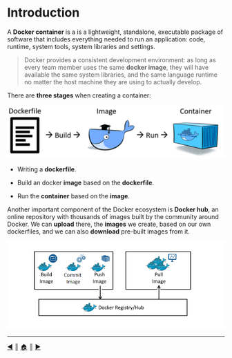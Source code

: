 # Introduction
A **Docker container** is a is a lightweight, standalone, executable package of software that includes everything needed to run an application: code, runtime, system tools, system libraries and settings.

> Docker provides a consistent development environment: as long as every team member uses the same **docker image**, they will have available the same system libraries, and the same language runtime no matter the host machine they are using to actually develop.

There are **three stages** when creating a container:

![bird's eye view](./images/docker.png)

* Writing a **dockerfile**.

* Build an docker **image** based on the **dockerfile**.

* Run the **container** based on the **image**.

Another important component of the Docker ecosystem is **Docker hub**, an online repository with thousands of images built by the community around Docker. We can **upload** there, the **images** we create, based on our own dockerfiles, and we can also **download** pre-built images from it.

![dockerhub](./images/dockerhub.png)

---
[:arrow_backward:][back] ║ [:house:][home] ║ [:arrow_forward:][next]

<!-- navigation -->
[home]: ../README.md
[back]: ../README.md
[next]: ./README/00_how_to_docker.md